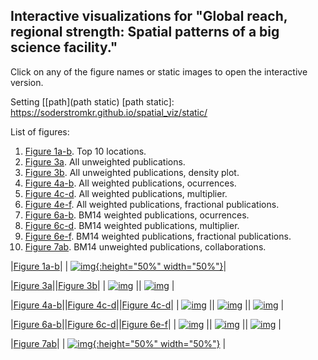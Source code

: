 ## Interactive visualizations for "Global reach, regional strength: Spatial patterns of a big science facility."
Click on any of the figure names or static images to open the interactive version. 

Setting [[path](path static)
[path static]: https://soderstromkr.github.io/spatial_viz/static/ 

List of figures:
1. [Figure 1a-b](viz/fig1_color.html). Top 10 locations. 
2. [Figure 3a](viz/fig3a_color_time.html). All unweighted publications.
4. [Figure 3b](viz/fig3b_color_time.html). All unweighted publications, density plot.
5. [Figure 4a-b](viz/fig4ab_color_time.html). All weighted publications, ocurrences.
6. [Figure 4c-d](viz/fig4cd_color_time.html). All weighted publications, multiplier.
7. [Figure 4e-f](viz/fig4ef_color_time.html). All weighted publications, fractional publications.
8. [Figure 6a-b](viz/fig6ab_color_time.html). BM14 weighted publications, ocurrences.
9. [Figure 6c-d](viz/fig6cd_color_time.html). BM14 weighted publications, multiplier.
10. [Figure 6e-f](viz/fig6ef_color_time.html). BM14 weighted publications, fractional publications.
11. [Figure 7ab](viz/fig7ab_color_time.html). BM14 unweighted publications, collaborations.


|[Figure 1a-b](viz/fig1_color.html)|
| [![img](fig1a.png){:height="50%" width="50%"}](viz/fig1_color.html)|

|[Figure 3a](viz/fig3a_color_time.html)||[Figure 3b](viz/fig3b_color_time.html)|
| [![img](fig3a.png)](viz/fig3a_color_time.html) || [![img](fig3b.png)](viz/fig3b_color_time.html) |

|[Figure 4a-b](viz/fig4ab_color_time.html)||[Figure 4c-d](viz/fig4cd_color_time.html)||[Figure 4c-d](viz/fig4cd_color_time.html)|
| [![img](fig4a.png)](viz/fig4ab_color_time.html) || [![img](fig4c.png)](viz/fig4cd_color_time.html) || [![img](fig4e.png)](viz/fig4ef_color_time.html) |

|[Figure 6a-b](viz/fig6ab_color_time.html)||[Figure 6c-d](viz/fig6cd_color_time.html)||[Figure 6e-f](viz/fig6ef_color_time.html)|
| [![img](fig6a.png)](viz/fig6ab_color_time.html) || [![img](fig6c.png)](viz/fig6cd_color_time.html) || [![img](fig6e.png)](viz/fig6ef_color_time.html) |

|[Figure 7ab](viz/fig7ab_color_time.html)|
| [![img](fig7a.png){:height="50%" width="50%"}](viz/fig7ab_color_time.html) |



